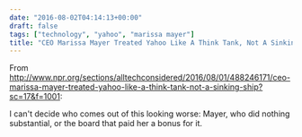 ```yaml
---
date: "2016-08-02T04:14:13+00:00"
draft: false
tags: ["technology", "yahoo", "marissa mayer"]
title: "CEO Marissa Mayer Treated Yahoo Like A Think Tank, Not A Sinking Ship"
---
```

From http://www.npr.org/sections/alltechconsidered/2016/08/01/488246171/ceo-marissa-mayer-treated-yahoo-like-a-think-tank-not-a-sinking-ship?sc=17&f=1001:

I can't decide who comes out of this looking worse: Mayer, who did nothing substantial, or the board that paid her a bonus for it.

